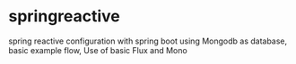 # springreactive
spring reactive configuration with spring boot using Mongodb as database, basic example flow,
Use of basic Flux and Mono
